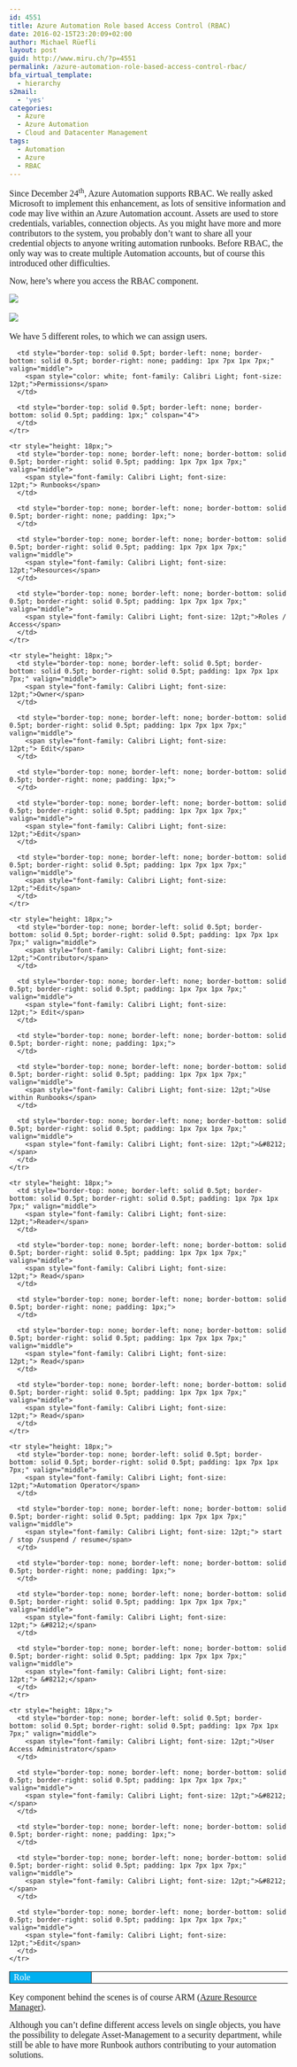 ```yaml
---
id: 4551
title: Azure Automation Role based Access Control (RBAC)
date: 2016-02-15T23:20:09+02:00
author: Michael Rüefli
layout: post
guid: http://www.miru.ch/?p=4551
permalink: /azure-automation-role-based-access-control-rbac/
bfa_virtual_template:
  - hierarchy
s2mail:
  - 'yes'
categories:
  - Azure
  - Azure Automation
  - Cloud and Datacenter Management
tags:
  - Automation
  - Azure
  - RBAC
---
```

<span style="font-family: Calibri Light; font-size: 12pt;">Since December 24<sup>th</sup>, Azure Automation supports RBAC. We really asked Microsoft to implement this enhancement, as lots of sensitive information and code may live within an Azure Automation account. Assets are used to store credentials, variables, connection objects. As you might have more and more contributors to the system, you probably don&#8217;t want to share all your credential objects to anyone writing automation runbooks. Before RBAC, the only way was to create multiple Automation accounts, but of course this introduced other difficulties.<br /> </span>

<span style="font-family: Calibri Light; font-size: 12pt;">Now, here&#8217;s where you access the RBAC component.<br /> </span>

![](../content/images/2015/12/Automation-RBAC-start-300x241.png) <span style="font-family: Times New Roman; font-size: 12pt;"><br /> </span>

![](../content/images/2015/12/Automation-RBAC-users-300x223.png) <span style="font-family: Times New Roman; font-size: 12pt;"><br /> </span>

<span style="font-family: Calibri Light; font-size: 12pt;">We have 5 different roles, to which we can assign users.   <em><br /> </em></span>

<div>
  <table style="border-collapse: collapse;" border="0">
    <colgroup> <col style="width: 172px;" /> <col style="width: 200px;" /> <col style="width: 2px;" /> <col style="width: 141px;" /> <col style="width: 98px;" /> <col style="width: 0px;" /></colgroup> <tr style="height: 2px; background: #00b0f0;">
      <td style="border-top: solid 0.5pt; border-left: solid 0.5pt; border-right: solid 0.5pt; padding: 1px 7px 1px 7px;" rowspan="2" valign="middle">
        <span style="color: white; font-family: Calibri Light; font-size: 12pt;">Role</span>
      </td>
      
      <td style="border-top: solid 0.5pt; border-left: none; border-bottom: solid 0.5pt; border-right: none; padding: 1px 7px 1px 7px;" valign="middle">
        <span style="color: white; font-family: Calibri Light; font-size: 12pt;">Permissions</span>
      </td>
      
      <td style="border-top: solid 0.5pt; border-left: none; border-bottom: solid 0.5pt; padding: 1px;" colspan="4">
      </td>
    </tr>
    
    <tr style="height: 18px;">
      <td style="border-top: none; border-left: none; border-bottom: solid 0.5pt; border-right: solid 0.5pt; padding: 1px 7px 1px 7px;" valign="middle">
        <span style="font-family: Calibri Light; font-size: 12pt;"> Runbooks</span>
      </td>
      
      <td style="border-top: none; border-left: none; border-bottom: solid 0.5pt; border-right: none; padding: 1px;">
      </td>
      
      <td style="border-top: none; border-left: none; border-bottom: solid 0.5pt; border-right: solid 0.5pt; padding: 1px 7px 1px 7px;" valign="middle">
        <span style="font-family: Calibri Light; font-size: 12pt;">Resources</span>
      </td>
      
      <td style="border-top: none; border-left: none; border-bottom: solid 0.5pt; border-right: solid 0.5pt; padding: 1px 7px 1px 7px;" valign="middle">
        <span style="font-family: Calibri Light; font-size: 12pt;">Roles / Access</span>
      </td>
    </tr>
    
    <tr style="height: 18px;">
      <td style="border-top: none; border-left: solid 0.5pt; border-bottom: solid 0.5pt; border-right: solid 0.5pt; padding: 1px 7px 1px 7px;" valign="middle">
        <span style="font-family: Calibri Light; font-size: 12pt;">Owner</span>
      </td>
      
      <td style="border-top: none; border-left: none; border-bottom: solid 0.5pt; border-right: solid 0.5pt; padding: 1px 7px 1px 7px;" valign="middle">
        <span style="font-family: Calibri Light; font-size: 12pt;"> Edit</span>
      </td>
      
      <td style="border-top: none; border-left: none; border-bottom: solid 0.5pt; border-right: none; padding: 1px;">
      </td>
      
      <td style="border-top: none; border-left: none; border-bottom: solid 0.5pt; border-right: solid 0.5pt; padding: 1px 7px 1px 7px;" valign="middle">
        <span style="font-family: Calibri Light; font-size: 12pt;">Edit</span>
      </td>
      
      <td style="border-top: none; border-left: none; border-bottom: solid 0.5pt; border-right: solid 0.5pt; padding: 1px 7px 1px 7px;" valign="middle">
        <span style="font-family: Calibri Light; font-size: 12pt;">Edit</span>
      </td>
    </tr>
    
    <tr style="height: 18px;">
      <td style="border-top: none; border-left: solid 0.5pt; border-bottom: solid 0.5pt; border-right: solid 0.5pt; padding: 1px 7px 1px 7px;" valign="middle">
        <span style="font-family: Calibri Light; font-size: 12pt;">Contributor</span>
      </td>
      
      <td style="border-top: none; border-left: none; border-bottom: solid 0.5pt; border-right: solid 0.5pt; padding: 1px 7px 1px 7px;" valign="middle">
        <span style="font-family: Calibri Light; font-size: 12pt;"> Edit</span>
      </td>
      
      <td style="border-top: none; border-left: none; border-bottom: solid 0.5pt; border-right: none; padding: 1px;">
      </td>
      
      <td style="border-top: none; border-left: none; border-bottom: solid 0.5pt; border-right: solid 0.5pt; padding: 1px 7px 1px 7px;" valign="middle">
        <span style="font-family: Calibri Light; font-size: 12pt;">Use within Runbooks</span>
      </td>
      
      <td style="border-top: none; border-left: none; border-bottom: solid 0.5pt; border-right: solid 0.5pt; padding: 1px 7px 1px 7px;" valign="middle">
        <span style="font-family: Calibri Light; font-size: 12pt;">&#8212;</span>
      </td>
    </tr>
    
    <tr style="height: 18px;">
      <td style="border-top: none; border-left: solid 0.5pt; border-bottom: solid 0.5pt; border-right: solid 0.5pt; padding: 1px 7px 1px 7px;" valign="middle">
        <span style="font-family: Calibri Light; font-size: 12pt;">Reader</span>
      </td>
      
      <td style="border-top: none; border-left: none; border-bottom: solid 0.5pt; border-right: solid 0.5pt; padding: 1px 7px 1px 7px;" valign="middle">
        <span style="font-family: Calibri Light; font-size: 12pt;"> Read</span>
      </td>
      
      <td style="border-top: none; border-left: none; border-bottom: solid 0.5pt; border-right: none; padding: 1px;">
      </td>
      
      <td style="border-top: none; border-left: none; border-bottom: solid 0.5pt; border-right: solid 0.5pt; padding: 1px 7px 1px 7px;" valign="middle">
        <span style="font-family: Calibri Light; font-size: 12pt;"> Read</span>
      </td>
      
      <td style="border-top: none; border-left: none; border-bottom: solid 0.5pt; border-right: solid 0.5pt; padding: 1px 7px 1px 7px;" valign="middle">
        <span style="font-family: Calibri Light; font-size: 12pt;"> Read</span>
      </td>
    </tr>
    
    <tr style="height: 18px;">
      <td style="border-top: none; border-left: solid 0.5pt; border-bottom: solid 0.5pt; border-right: solid 0.5pt; padding: 1px 7px 1px 7px;" valign="middle">
        <span style="font-family: Calibri Light; font-size: 12pt;">Automation Operator</span>
      </td>
      
      <td style="border-top: none; border-left: none; border-bottom: solid 0.5pt; border-right: solid 0.5pt; padding: 1px 7px 1px 7px;" valign="middle">
        <span style="font-family: Calibri Light; font-size: 12pt;"> start / stop /suspend / resume</span>
      </td>
      
      <td style="border-top: none; border-left: none; border-bottom: solid 0.5pt; border-right: none; padding: 1px;">
      </td>
      
      <td style="border-top: none; border-left: none; border-bottom: solid 0.5pt; border-right: solid 0.5pt; padding: 1px 7px 1px 7px;" valign="middle">
        <span style="font-family: Calibri Light; font-size: 12pt;"> &#8212;</span>
      </td>
      
      <td style="border-top: none; border-left: none; border-bottom: solid 0.5pt; border-right: solid 0.5pt; padding: 1px 7px 1px 7px;" valign="middle">
        <span style="font-family: Calibri Light; font-size: 12pt;"> &#8212;</span>
      </td>
    </tr>
    
    <tr style="height: 18px;">
      <td style="border-top: none; border-left: solid 0.5pt; border-bottom: solid 0.5pt; border-right: solid 0.5pt; padding: 1px 7px 1px 7px;" valign="middle">
        <span style="font-family: Calibri Light; font-size: 12pt;">User Access Administrator</span>
      </td>
      
      <td style="border-top: none; border-left: none; border-bottom: solid 0.5pt; border-right: solid 0.5pt; padding: 1px 7px 1px 7px;" valign="middle">
        <span style="font-family: Calibri Light; font-size: 12pt;">&#8212;</span>
      </td>
      
      <td style="border-top: none; border-left: none; border-bottom: solid 0.5pt; border-right: none; padding: 1px;">
      </td>
      
      <td style="border-top: none; border-left: none; border-bottom: solid 0.5pt; border-right: solid 0.5pt; padding: 1px 7px 1px 7px;" valign="middle">
        <span style="font-family: Calibri Light; font-size: 12pt;">&#8212;</span>
      </td>
      
      <td style="border-top: none; border-left: none; border-bottom: solid 0.5pt; border-right: solid 0.5pt; padding: 1px 7px 1px 7px;" valign="middle">
        <span style="font-family: Calibri Light; font-size: 12pt;">Edit</span>
      </td>
    </tr>
  </table>
</div>

<span style="font-family: Calibri Light; font-size: 12pt;">Key component behind the scenes is of course ARM (<a href="https://azure.microsoft.com/en-us/documentation/articles/resource-group-overview/">Azure Resource Manager</a>).<br /> </span>

<span style="font-family: Calibri Light; font-size: 12pt;">Although you can&#8217;t define different access levels on single objects, you have the possibility to delegate Asset-Management to a security department, while still be able to have more Runbook authors contributing to your automation solutions.<br /> </span>

<span style="font-family: Calibri Light; font-size: 12pt;"><br /> </span>